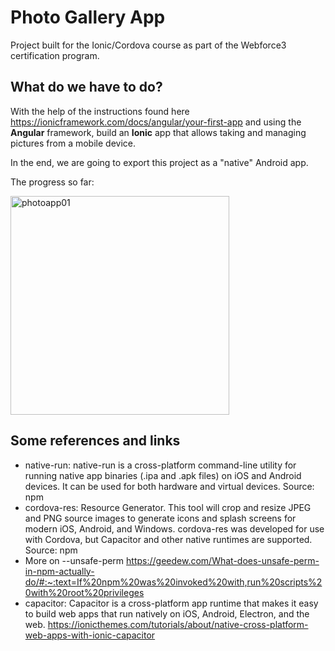 # Photo Gallery App

Project built for the Ionic/Cordova course as part of the Webforce3 certification program.

## What do we have to do?

With the help of the instructions found here <https://ionicframework.com/docs/angular/your-first-app> and using the **Angular** framework, build an **Ionic** app that allows taking and managing pictures from a mobile device.

In the end, we are going to export this project as a "native" Android app.

The progress so far:

<img width="350" alt="photoapp01" src="https://user-images.githubusercontent.com/10408751/112340166-9b2d9f80-8cc0-11eb-8007-669740a5a5b4.png">

## Some references and links

- native-run: native-run is a cross-platform command-line utility for running native app binaries (.ipa and .apk files) on iOS and Android devices. It can be used for both hardware and virtual devices. Source: npm
- cordova-res: Resource Generator. This tool will crop and resize JPEG and PNG source images to generate icons and splash screens for modern iOS, Android, and Windows. cordova-res was developed for use with Cordova, but Capacitor and other native runtimes are supported. Source: npm
- More on --unsafe-perm <https://geedew.com/What-does-unsafe-perm-in-npm-actually-do/#:~:text=If%20npm%20was%20invoked%20with,run%20scripts%20with%20root%20privileges>
- capacitor: Capacitor is a cross-platform app runtime that makes it easy to build web apps that run natively on iOS, Android, Electron, and the web. <https://ionicthemes.com/tutorials/about/native-cross-platform-web-apps-with-ionic-capacitor>
